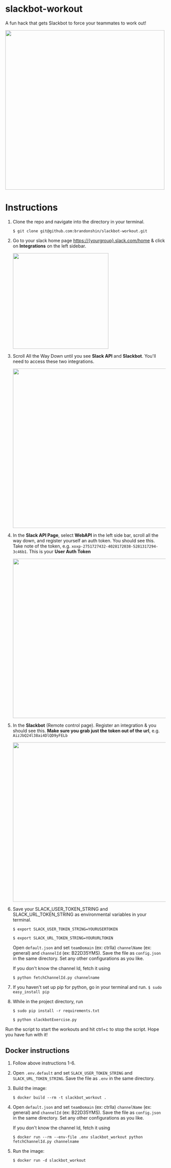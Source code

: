 # slackbot-workout
A fun hack that gets Slackbot to force your teammates to work out!

<img src = "https://ctrlla-blog.s3.amazonaws.com/2015/Jun/Screen_Shot_2015_06_10_at_5_57_55_PM-1433984292189.png" width = 500>


# Instructions

1. Clone the repo and navigate into the directory in your terminal.

    `$ git clone git@github.com:brandonshin/slackbot-workout.git`

2. Go to your slack home page [https://{yourgroup}.slack.com/home](http://my.slack.com/home) & click on **Integrations** on the left sidebar.

    <img src = "https://ctrlla-blog.s3.amazonaws.com/2015/Jun/Screen_Shot_2015_06_05_at_7_21_33_PM-1433557303531.png" width = 300>

3. Scroll All the Way Down until you see **Slack API** and **Slackbot**. You'll need to access these two integrations.

    <img src="https://ctrlla-blog.s3.amazonaws.com/2015/Jun/Screen_Shot_2015_06_05_at_7_19_44_PM-1433557206307.png" width = 500>

4. In the **Slack API Page**, select **WebAPI** in the left side bar, scroll all the way down, and register yourself an auth token. You should see this. Take note of the token, e.g. `xoxp-2751727432-4028172038-5281317294-3c46b1`. This is your **User Auth Token**

    <img src="https://ctrlla-blog.s3.amazonaws.com/2015/Jun/Screen_Shot_2015_06_05_at_7_00_24_PM-1433557433415.png" width = 500>

5. In the **Slackbot** (Remote control page). Register an integration & you should see this. __Make sure you grab just the token out of the url__, e.g. `AizJbQ24l38ai4DlQD9yFELb`

    <img src="https://ctrlla-blog.s3.amazonaws.com/2015/Jun/Screen_Shot_2015_06_03_at_8_44_00_AM-1433557565175.png" width = 500>

6. Save your SLACK_USER_TOKEN_STRING and SLACK_URL_TOKEN_STRING as environmental variables in your terminal.

    `$ export SLACK_USER_TOKEN_STRING=YOURUSERTOKEN`

    `$ export SLACK_URL_TOKEN_STRING=YOURURLTOKEN`

    Open `default.json` and set `teamDomain` (ex: ctrlla) `channelName` (ex: general) and `channelId` (ex: B22D35YMS). Save the file as `config.json` in the same directory. Set any other configurations as you like.

    If you don't know the channel Id, fetch it using

    `$ python fetchChannelId.py channelname`

7. If you haven't set up pip for python, go in your terminal and run.
`$ sudo easy_install pip`

8. While in the project directory, run

    `$ sudo pip install -r requirements.txt`

    `$ python slackbotExercise.py`

Run the script to start the workouts and hit ctrl+c to stop the script. Hope you have fun with it!


## Docker instructions

1. Follow above instructions 1-6.

2. Open `.env.default` and set `SLACK_USER_TOKEN_STRING` and `SLACK_URL_TOKEN_STRING`. Save the file as `.env` in the same directory.

3. Build the image:

    `$ docker build --rm -t slackbot_workout .`

4.  Open `default.json` and set `teamDomain` (ex: ctrlla) `channelName` (ex: general) and `channelId` (ex: B22D35YMS). Save the file as `config.json` in the same directory. Set any other configurations as you like.

    If you don't know the channel Id, fetch it using

    `$ docker run --rm --env-file .env slackbot_workout python fetchChannelId.py channelname`

4. Run the image:

    `$ docker run -d slackbot_workout`

